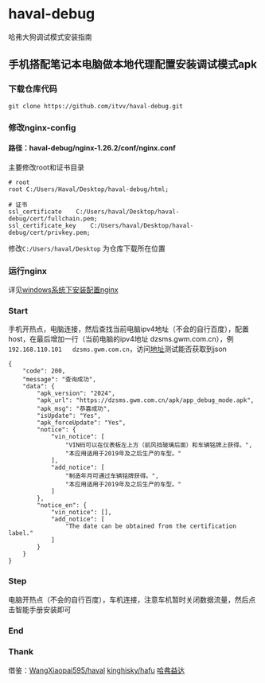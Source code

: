 # haval-debug
哈弗大狗调试模式安装指南
## 手机搭配笔记本电脑做本地代理配置安装调试模式apk

### 下载仓库代码

```
git clone https://github.com/itvv/haval-debug.git
```
### 修改nginx-config
#### 路径：haval-debug/nginx-1.26.2/conf/nginx.conf
主要修改root和证书目录

```
# root
root C:/Users/Haval/Desktop/haval-debug/html;

# 证书
ssl_certificate    C:/Users/haval/Desktop/haval-debug/cert/fullchain.pem;
ssl_certificate_key    C:/Users/haval/Desktop/haval-debug/cert/privkey.pem;

```
修改```C:/Users/haval/Desktop``` 为仓库下载所在位置

### 运行nginx
详见[windows系统下安装配置nginx](https://www.jianshu.com/p/f8cad88c5e64)

### Start
手机开热点，电脑连接，然后查找当前电脑ipv4地址（不会的自行百度），配置host，在最后增加一行（当前电脑的ipv4地址	dzsms.gwm.com.cn），例```192.168.110.101	dzsms.gwm.com.cn```，访问[地址](https://dzsms.gwm.com.cn/apiv2/car_apk_update)测试能否获取到json
```
{
	"code": 200,
	"message": "查询成功",
	"data": {
		"apk_version": "2024",
		"apk_url": "https://dzsms.gwm.com.cn/apk/app_debug_mode.apk",
		"apk_msg": "恭喜成功",
		"isUpdate": "Yes",
		"apk_forceUpdate": "Yes",
		"notice": {
			"vin_notice": [
				"VIN码可以在仪表板左上方（前风挡玻璃后面）和车辆铭牌上获得。",
				"本应用适用于2019年及之后生产的车型。"
			],
			"add_notice": [
				"制造年月可通过车辆铭牌获得。",
				"本应用适用于2019年及之后生产的车型。"
			]
		},
		"notice_en": {
			"vin_notice": [],
			"add_notice": [
				"The date can be obtained from the certification label."
			]
		}
	}
}
```
### Step
电脑开热点（不会的自行百度），车机连接，注意车机暂时关闭数据流量，然后点击智能手册安装即可

### End

### Thank
借鉴：[WangXiaopai595/haval](https://github.com/WangXiaopai595/haval)  [kinghisky/hafu](https://github.com/kinghisky/hafu)  [哈弗益达](https://www.douyin.com/hashtag/1749020233142279)